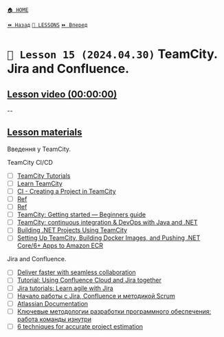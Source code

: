 [`🏠 HOME`](../../../README.md)  

[`⏪ Назад`](../14/README.md)  [`📗 LESSONS`](../../README.md)  [`⏩ Вперед`](../16/README.md)  

# `📗 Lesson 15 (2024.04.30)` TeamCity. Jira and Confluence. 

## [Lesson video (00:00:00)]()

--

## [Lesson materials](https://lms.ithillel.ua/groups/65a65fe34c3a2d3372eef8ea/lessons/65a65fe44c3a2d3372eef979)

Введення у TeamCity.

TeamCity CI/CD
- [ ] [TeamCity Tutorials](https://www.jetbrains.com/teamcity/tutorials/)  
- [ ] [Learn TeamCity](https://www.jetbrains.com/teamcity/learn/)  
- [ ] [CI - Creating a Project in TeamCity](https://www.tutorialspoint.com/continuous_integration/continuous_integration_creating_project_teamcity.htm)  
- [ ] [Ref](https://medium.com/testvagrant/how-to-set-up-a-build-pi)  
- [ ] [Ref](https://www.devopsschool.com/blog/what-is-teamcity-and-how-it-works-an-overview-and-its-use-cases/peline-on-jetbrains-teamcity-41a1b0a67d76)  
- [ ] [TeamCity: Getting started — Beginners guide](https://blog.searce.com/teamcity-a7f4b6d87f46)  
- [ ] [TeamCity: continuous integration & DevOps with Java and .NET](https://www.udemy.com/course/teamcity-learn-continuous-integration-jetbrains-teamcity-tutorial/)  
- [ ] [Building .NET Projects Using TeamCity](https://www.jetbrains.com/teamcity/tutorials/dotnet-build-configure-test/)  
- [ ] [Setting Up TeamCity, Building Docker Images, and Pushing .NET Core/6+ Apps to Amazon ECR](https://www.linkedin.com/pulse/setting-up-teamcity-building-docker-images-pushing-net-tristan-anver)  

Jira and Confluence.
- [ ] [Deliver faster with seamless collaboration](https://www.atlassian.com/software/confluence/jira-integration)  
- [ ] [Tutorial: Using Confluence Cloud and Jira together](https://www.atlassian.com/software/confluence/resources/guides/extend-functionality/confluence-jira)  
- [ ] [Jira tutorials: Learn agile with Jira](https://www.atlassian.com/agile/tutorials)  
- [ ] [Начало работы с Jira, Confluence и методикой Scrum](https://www.atlassian.com/ru/agile/scrum/jira-confluence-scrum)  
- [ ] [Atlassian Documentation](https://confluence.atlassian.com/alldoc/atlassian-documentation-32243719.html)  
- [ ] [Ключевые методологии разработки программного обеспечения: работа команды изнутри](https://wezom.com.ua/blog/metodologija-razrabotki-programmnogo-obespechenija)  
- [ ] [6 techniques for accurate project estimation](https://asana.com/resources/project-estimation)  